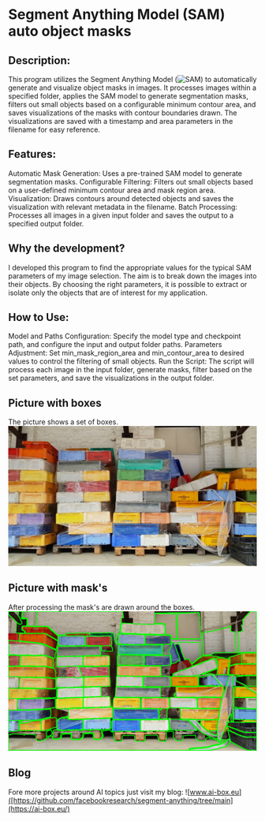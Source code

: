 # Segment Anything Model (SAM) auto object masks
## Description:
This program utilizes the Segment Anything Model (![SAM](https://github.com/facebookresearch/segment-anything/tree/main)) to automatically generate and visualize object masks in images. It processes images within a specified folder, applies the SAM model to generate segmentation masks, filters out small objects based on a configurable minimum contour area, and saves visualizations of the masks with contour boundaries drawn. The visualizations are saved with a timestamp and area parameters in the filename for easy reference.

## Features:
Automatic Mask Generation: Uses a pre-trained SAM model to generate segmentation masks.
Configurable Filtering: Filters out small objects based on a user-defined minimum contour area and mask region area.
Visualization: Draws contours around detected objects and saves the visualization with relevant metadata in the filename.
Batch Processing: Processes all images in a given input folder and saves the output to a specified output folder.

## Why the development?
I developed this program to find the appropriate values for the typical SAM parameters of my image selection. The aim is to break down the images into their objects. 
By choosing the right parameters, it is possible to extract or isolate only the objects that are of interest for my application.

## How to Use:
Model and Paths Configuration: Specify the model type and checkpoint path, and configure the input and output folder paths.
Parameters Adjustment: Set min_mask_region_area and min_contour_area to desired values to control the filtering of small objects.
Run the Script: The script will process each image in the input folder, generate masks, filter based on the set parameters, and save the visualizations in the output folder.

## Picture with boxes
The picture shows a set of boxes.
![Picture with boxes - not masked](https://github.com/custom-build-robots/SAM_auto_object_masks/blob/main/background_mix_644.jpg)

## Picture with mask's
After processing the mask's are drawn around the boxes.
![Picture with boxes - masked](https://github.com/custom-build-robots/SAM_auto_object_masks/blob/main/background_mix_644_area_50000_contour_2000_20240804_205848_visualization.png)

## Blog
Fore more projects around AI topics just visit my blog: ![www.ai-box.eu]([https://github.com/facebookresearch/segment-anything/tree/main](https://ai-box.eu/)
